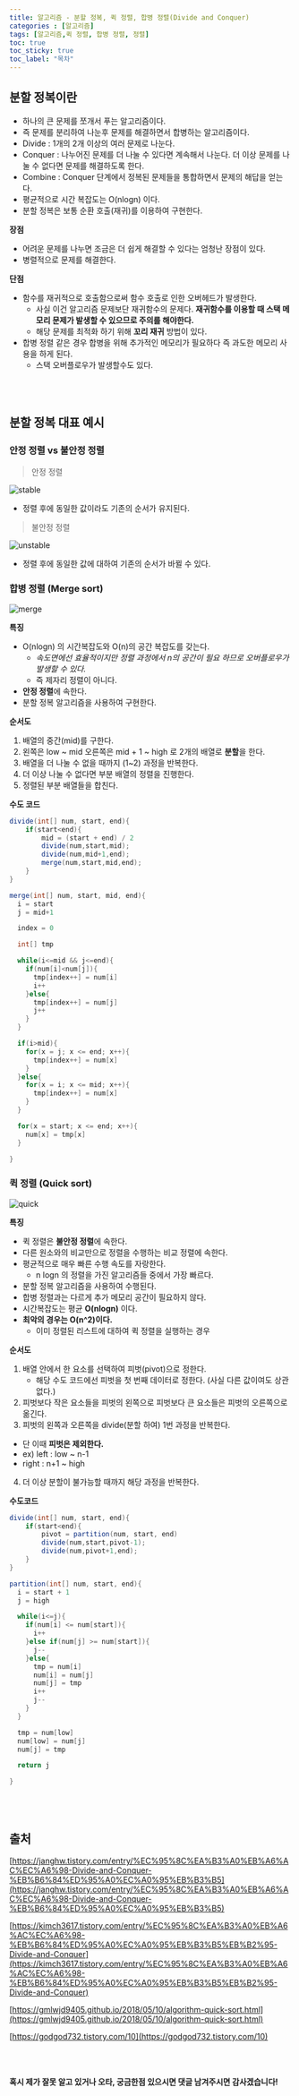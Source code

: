 ```yaml
---
title: 알고리즘 - 분할 정복, 퀵 정렬, 합병 정렬(Divide and Conquer)
categories : [알고리즘]
tags: [알고리즘,퀵 정렬, 합병 정렬, 정렬]
toc: true
toc_sticky: true
toc_label: "목차"
---
```


분할 정복이란
-
- 하나의 큰 문제를 쪼개서 푸는 알고리즘이다.
- 즉 문제를 분리하여 나눈후 문제를 해결하면서 합병하는 알고리즘이다.
- Divide : 1개의 2개 이상의 여러 문제로 나눈다.
- Conquer : 나누어진 문제를 더 나눌 수 있다면 계속해서 나눈다. 더 이상 문제를 나눌 수 없다면 문제를 해결하도록 한다.
- Combine : Conquer 단계에서 정복된 문제들을 통합하면서 문제의 해답을 얻는다.
- 평균적으로 시간 복잡도는 O(nlogn) 이다.
- 분할 정복은 보통 순환 호출(재귀)를 이용하여 구현한다.

**장점**
- 어려운 문제를 나누면 조금은 더 쉽게 해결할 수 있다는 엄청난 장점이 있다.
- 병렬적으로 문제를 해결한다.


**단점**
- 함수를 재귀적으로 호출함으로써 함수 호출로 인한 오버헤드가 발생한다.
  - 사실 이건 알고리즘 문제보단 재귀함수의 문제다. **재귀함수를 이용할 때 스택 메모리 문제가 발생할 수 있으므로 주의를 해야한다.**
  - 해당 문제를 최적화 하기 위해 **꼬리 재귀** 방법이 있다.
- 합병 정렬 같은 경우 합병을 위해 추가적인 메모리가 필요하다 즉 과도한 메모리 사용을 하게 된다.
  - 스택 오버플로우가 발생할수도 있다.

<br><br>




분할 정복 대표 예시
-
### 안정 정렬 vs 불안정 정렬


>안정 정렬

![stable](/assets/img/al_lib/2020-10-07/stable.png)

- 정렬 후에 동일한 값이라도 기존의 순서가 유지된다.


>불안정 정렬

![unstable](/assets/img/al_lib/2020-10-07/unstable.png)


- 정렬 후에 동일한 값에 대하여 기존의 순서가 바뀔 수 있다.


### 합병 정렬 (Merge sort)

![merge](/assets/img/al_lib/2020-10-07/merge.gif)

**특징**

- O(nlogn) 의 시간복잡도와 O(n)의 공간 복잡도를 갖는다.
  - *속도면에선 효율적이지만 정렬 과정에서 n의 공간이 필요 하므로 오버플로우가 발생할 수 있다.*
  - 즉 제자리 정렬이 아니다.
- **안정 정렬**에 속한다.
- 분할 정복 알고리즘을 사용하여 구현한다.


**순서도**
1. 배열의 중간(mid)를 구한다.
2. 왼쪽은 low ~ mid 오른쪽은 mid + 1 ~ high 로 2개의 배열로 **분할**을 한다.
3. 배열을 더 나눌 수 없을 때까지 (1~2) 과정을 반복한다.
4. 더 이상 나눌 수 없다면 부분 배열의 정렬을 진행한다.
5. 정렬된 부분 배열들을 합친다.

**수도 코드**

```java
divide(int[] num, start, end){
    if(start<end){
        mid = (start + end) / 2
        divide(num,start,mid);
        divide(num,mid+1,end);
        merge(num,start,mid,end);
    }
}

merge(int[] num, start, mid, end){
  i = start
  j = mid+1

  index = 0

  int[] tmp

  while(i<=mid && j<=end){
    if(num[i]<num[j]){
      tmp[index++] = num[i]
      i++
    }else{
      tmp[index++] = num[j]
      j++
    }
  }

  if(i>mid){
    for(x = j; x <= end; x++){
      tmp[index++] = num[x]
    }
  }else{
    for(x = i; x <= mid; x++){
      tmp[index++] = num[x]
    }
  }

  for(x = start; x <= end; x++){
    num[x] = tmp[x]
  }

}
```


### 퀵 정렬 (Quick sort)

![quick](/assets/img/al_lib/2020-10-07/quick.gif)

**특징**

- 퀵 정렬은 **불안정 정렬**에 속한다.
- 다른 원소와의 비교만으로 정렬을 수행하는 비교 정렬에 속한다.
- 평균적으로 매우 빠른 수행 속도를 자랑한다.
  - n logn 의 정렬을 가진 알고리즘들 중에서 가장 빠르다.
- 분할 정복 알고리즘을 사용하여 수행된다.
- 합병 정렬과는 다르게 추가 메모리 공간이 필요하지 않다.
- 시간복잡도는 평균 **O(nlogn)** 이다.
- **최악의 경우는 O(n^2)이다.**
  - 이미 정렬된 리스트에 대하여 퀵 정렬을 실행하는 경우


**순서도**
1. 배열 안에서 한 요소를 선택하여 피벗(pivot)으로 정한다.
   - 해당 수도 코드에선 피벗을 첫 번째 데이터로 정한다. (사실 다른 값이여도 상관없다.)
2. 피벗보다 작은 요소들을 피벗의 왼쪽으로 피벗보다 큰 요소들은 피벗의 오른쪽으로 옮긴다.
3. 피벗의 왼쪽과 오른쪽을 divide(분할 하여) 1번 과정을 반복한다.
  - 단 이때 **피벗은 제외한다.**
  - ex) left : low ~ n-1 
  - right : n+1 ~ high
4. 더 이상 분할이 불가능할 때까지 해당 과정을 반복한다.

**수도코드**

```java
divide(int[] num, start, end){
    if(start<end){
        pivot = partition(num, start, end)
        divide(num,start,pivot-1);
        divide(num,pivot+1,end);
    }
}

partition(int[] num, start, end){
  i = start + 1
  j = high

  while(i<=j){
    if(num[i] <= num[start]){
      i++
    }else if(num[j] >= num[start]){
      j--
    }else{
      tmp = num[i]
      num[i] = num[j]
      num[j] = tmp
      i++
      j--
    }
  }

  tmp = num[low]
  num[low] = num[j]
  num[j] = tmp

  return j

}
```






<br><br>



출처
-

[https://janghw.tistory.com/entry/%EC%95%8C%EA%B3%A0%EB%A6%AC%EC%A6%98-Divide-and-Conquer-%EB%B6%84%ED%95%A0%EC%A0%95%EB%B3%B5](https://janghw.tistory.com/entry/%EC%95%8C%EA%B3%A0%EB%A6%AC%EC%A6%98-Divide-and-Conquer-%EB%B6%84%ED%95%A0%EC%A0%95%EB%B3%B5)

[https://kimch3617.tistory.com/entry/%EC%95%8C%EA%B3%A0%EB%A6%AC%EC%A6%98-%EB%B6%84%ED%95%A0%EC%A0%95%EB%B3%B5%EB%B2%95-Divide-and-Conquer](https://kimch3617.tistory.com/entry/%EC%95%8C%EA%B3%A0%EB%A6%AC%EC%A6%98-%EB%B6%84%ED%95%A0%EC%A0%95%EB%B3%B5%EB%B2%95-Divide-and-Conquer)

[https://gmlwjd9405.github.io/2018/05/10/algorithm-quick-sort.html](https://gmlwjd9405.github.io/2018/05/10/algorithm-quick-sort.html)

[https://godgod732.tistory.com/10](https://godgod732.tistory.com/10)

<br><br>



**혹시 제가 잘못 알고 있거나 오타, 궁금한점 있으시면 댓글 남겨주시면 감사겠습니다!**

